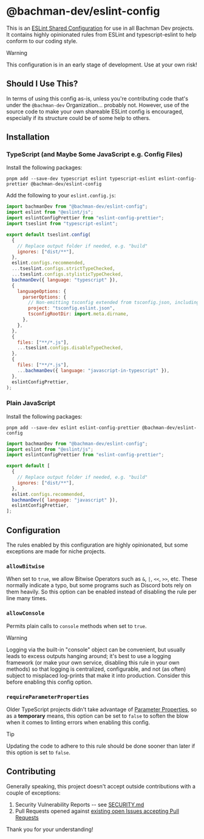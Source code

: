 # @bachman-dev/eslint-config

This is an [ESLint Shared Configuration](https://eslint.org/docs/latest/extend/shareable-configs) for use in all Bachman Dev projects. It contains highly opinionated rules from ESLint and typescript-eslint to help conform to our coding style.

> [!WARNING]  
> This configuration is in an early stage of development. Use at your own risk!

## Should I Use This?

In terms of using this config as-is, unless you're contributing code that's under the `@bachman-dev` Organization... probably not. However, use of the source code to make your own shareable ESLint config is encouraged, especially if its structure could be of some help to others.

## Installation

### TypeScript (and Maybe Some JavaScript e.g. Config Files)

Install the following packages:

```shell
pnpm add --save-dev typescript eslint typescript-eslint eslint-config-prettier @bachman-dev/eslint-config
```

Add the following to your `eslint.config.js`:

```javascript
import bachmanDev from "@bachman-dev/eslint-config";
import eslint from "@eslint/js";
import eslintConfigPrettier from "eslint-config-prettier";
import tseslint from "typescript-eslint";

export default tseslint.config(
  {
    // Replace output folder if needed, e.g. "build"
    ignores: ["dist/**"],
  },
  eslint.configs.recommended,
  ...tseslint.configs.strictTypeChecked,
  ...tseslint.configs.stylisticTypeChecked,
  bachmanDev({ language: "typescript" }),
  {
    languageOptions: {
      parserOptions: {
        // Non-emitting tsconfig extended from tsconfig.json, including "src" folder, config files, tests, etc.
        project: "tsconfig.eslint.json",
        tsconfigRootDir: import.meta.dirname,
      },
    },
  },
  {
    files: ["**/*.js"],
    ...tseslint.configs.disableTypeChecked,
  },
  {
    files: ["**/*.js"],
    ...bachmanDev({ language: "javascript-in-typescript" }),
  },
  eslintConfigPrettier,
);
```

### Plain JavaScript

Install the following packages:

```shell
pnpm add --save-dev eslint eslint-config-prettier @bachman-dev/eslint-config
```

```javascript
import bachmanDev from "@bachman-dev/eslint-config";
import eslint from "@eslint/js";
import eslintConfigPrettier from "eslint-config-prettier";

export default [
  {
    // Replace output folder if needed, e.g. "build"
    ignores: ["dist/**"],
  },
  eslint.configs.recommended,
  bachmanDev({ language: "javascript" }),
  eslintConfigPrettier,
];
```

## Configuration

The rules enabled by this configuration are highly opinionated, but some exceptions are made for niche projects.

### `allowBitwise`

When set to `true`, we allow Bitwise Operators such as `&`, `|`, `<<`, `>>`, etc. These normally indicate a typo, but some programs such as Discord bots rely on them heavily. So this option can be enabled instead of disabling the rule per line many times.

### `allowConsole`

Permits plain calls to `console` methods when set to `true`.

> [!WARNING]
> Logging via the built-in "console" object can be convenient, but usually leads to excess outputs hanging around; it's best to use a logging framework (or make your own service, disabling this rule in your own methods) so that logging is centralized, configurable, and not (as often) subject to misplaced log-prints that make it into production. Consider this before enabling this config option.

### `requireParameterProperties`

Older TypeScript projects didn't take advantage of [Parameter Properties](https://www.typescriptlang.org/docs/handbook/2/classes.html#parameter-properties), so as a **temporary** means, this option can be set to `false` to soften the blow when it comes to linting errors when enabling this config.

> [!TIP]
> Updating the code to adhere to this rule should be done sooner than later if this option is set to `false`.

## Contributing

Generally speaking, this project doesn't accept outside contributions with a couple of exceptions:

1. Security Vulnerability Reports -- see [SECURITY.md](/SECURITY.md)
2. Pull Requests opened against [existing open Issues accepting Pull Requests](https://github.com/bachman-dev/eslint-config/issues?q=is%3Aopen+is%3Aissue+label%3A%22accepting+prs%22)

Thank you for your understanding!
